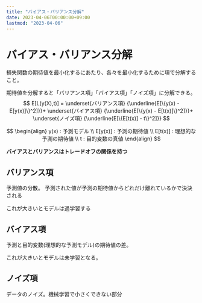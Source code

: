 ```yaml
---
title: "バイアス・バリアンス分解"
date: 2023-04-06T00:00:00+09:00
lastmod: "2023-04-06"
---
```

# バイアス・バリアンス分解

損失関数の期待値を最小化するにあたり、各々を最小化するために項で分解すること。

期待値を分解すると「バリアンス項」「バイアス項」「ノイズ項」に分解できる。
$$
E[L(y(X),t)] =
\underset{バリアンス項}
{\underline{E[\{y(x) - E[y(x)]\}^2]}}+ 
\underset{バイアス項}
{\underline{E[\{y(x) - E[t(x)]\}^2]}}+
\underset{ノイズ項}
{\underline{E[\{E[t(x)] - t\}^2]}}
$$

$$
\begin{align}
y(x) : 予測モデル \\
E[y(x)] : 予測の期待値 \\
E[t(x)] : 理想的な予測の期待値 \\
t : 目的変数の真値
\end{align}
$$

**バイアスとバリアンスはトレードオフの関係を持つ**

## バリアンス項

予測値の分散。
予測された値が予測の期待値からどれだけ離れているかで決決される

これが大きいとモデルは過学習する

## バイアス項

予測と目的変数(理想的な予測モデル)の期待値の差。

これが大きいとモデルは未学習となる。

## ノイズ項

データのノイズ。機械学習で小さくできない部分


